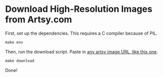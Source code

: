 # Download High-Resolution Images from Artsy.com

First, set up the dependencies. This requires a C compiler because of PIL.

```python
make env
```

Then, run the download script. Paste in [any artsy image URL, like this
one](http://artsy.net/artwork/johannes-vermeer-view-of-delft-netherlands-after-the-fire).

```python
make download
```

Done!

